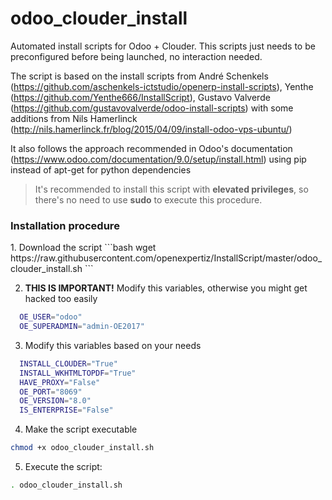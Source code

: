 # odoo_clouder_install
Automated install scripts for Odoo + Clouder. 
This scripts just needs to be preconfigured before being launched, no interaction needed. 

The script is based on the install scripts from André Schenkels (https://github.com/aschenkels-ictstudio/openerp-install-scripts), Yenthe (https://github.com/Yenthe666/InstallScript), Gustavo Valverde (https://github.com/gustavovalverde/odoo-install-scripts) with some additions from Nils Hamerlinck (http://nils.hamerlinck.fr/blog/2015/04/09/install-odoo-vps-ubuntu/)

It also follows the approach recommended in Odoo's documentation (https://www.odoo.com/documentation/9.0/setup/install.html) using pip instead of apt-get for python dependencies

> It's recommended to install this script with **elevated privileges**, so there's no need to use **sudo** to execute this procedure.

<h3>Installation procedure</h3>
1.  Download the script
  ```bash
  wget https://raw.githubusercontent.com/openexpertiz/InstallScript/master/odoo_clouder_install.sh
  ```

2.  **THIS IS IMPORTANT!** Modify this variables, otherwise you might get hacked too easily
  ```bash
    OE_USER="odoo"
    OE_SUPERADMIN="admin-OE2017"
  ```

3.  Modify this variables based on your needs
  ```bash
    INSTALL_CLOUDER="True"
    INSTALL_WKHTMLTOPDF="True"
    HAVE_PROXY="False" 
    OE_PORT="8069"
    OE_VERSION="8.0"
    IS_ENTERPRISE="False"
```

4.  Make the script executable
  ```bash
  chmod +x odoo_clouder_install.sh
  ```

5. Execute the script:
  ```bash
  . odoo_clouder_install.sh
  ```
